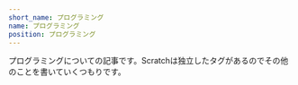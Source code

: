 ```yaml
---
short_name: プログラミング
name: プログラミング
position: プログラミング
---
```

プログラミングについての記事です。Scratchは独立したタグがあるのでその他のことを書いていくつもりです。
